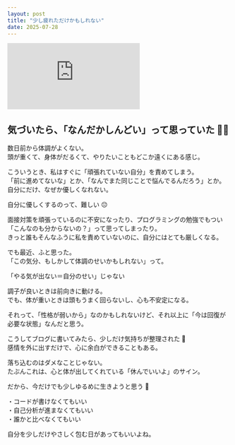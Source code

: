 ```yaml
---
layout: post
title: "少し疲れただけかもしれない"
date: 2025-07-28
---
```


<iframe src="https://www.youtube.com/embed/IxxstCcJlsc?si=A36P9N8rD5Z_JbyG" title="YouTube video player" frameborder="0" allow="accelerometer; autoplay; clipboard-write; encrypted-media; gyroscope; picture-in-picture; web-share" referrerpolicy="strict-origin-when-cross-origin" allowfullscreen></iframe>

## 気づいたら、「なんだかしんどい」って思っていた 😶‍🌫️

数日前から体調がよくない。  
頭が重くて、身体がだるくて、やりたいこともどこか遠くにある感じ。

こういうとき、私はすぐに「頑張れていない自分」を責めてしまう。  
「前に進めてないな」とか、「なんでまた同じことで悩んでるんだろう」とか。  
自分にだけ、なぜか優しくなれない。

自分に優しくするのって、難しい 😔

面接対策を頑張っているのに不安になったり、プログラミングの勉強でもつい「こんなのも分からないの？」って思ってしまったり。  
きっと誰もそんなふうに私を責めていないのに、自分にはとても厳しくなる。

でも最近、ふと思った。  
「この気分、もしかして体調のせいかもしれない」って。

「やる気が出ない＝自分のせい」じゃない

調子が良いときは前向きに動ける。  
でも、体が重いときは頭もうまく回らないし、心も不安定になる。

それって、「性格が弱いから」なのかもしれないけど、それ以上に「今は回復が必要な状態」なんだと思う。

こうしてブログに書いてみたら、少しだけ気持ちが整理された 📝  
感情を外に出すだけで、心に余白ができることもある。

落ち込むのはダメなことじゃない。  
たぶんこれは、心と体が出してくれている「休んでいいよ」のサイン。

だから、今だけでも少しゆるめに生きようと思う 🌿

・コードが書けなくてもいい  
・自己分析が進まなくてもいい  
・誰かと比べなくてもいい

自分を少しだけやさしく包む日があってもいいよね。
